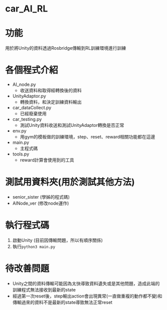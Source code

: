# car_AI_RL
# 功能
用於將Unity的資料透過Rosbridge傳輸到RL訓練環境進行訓練
# 各個程式介紹
* AI_node.py
    * 收送資料和取得經轉換後的資料
* UnityAdaptor.py
    * 轉換資料，和決定訓練資料輸出
* car_dataCollect.py
    * 已經廢棄使用
* car_testing.py
    * 測試Unity資料收送和測試UnityAdaptor轉換是否正常
* env.py
    * 用gym的模板做的訓練環境，step、reset、reward相關功能都在這邊
* main.py
    * 主程式碼
* tools.py
    * reward計算會使用到的工具
# 測試用資料夾(用於測試其他方法)
* senior_sister (學姊的程式碼)
* AINode_ver (修改node運作)
# 執行程式碼
1. 啟動Unity (目前因傳輸問題，所以有順序關係)
2. 執行`python3 main.py`
# 待改善問題
* Unity之間的資料傳輸可能因為太快導致資料遺失或是其他問題，造成此端的訓練程式無法接收到最新的state
* 經過第一次reset後，step輸出action會出現異常(一直做重複的動作都不變)和傳輸過來的資料不是最新的state導致無法正常reset